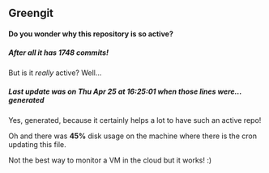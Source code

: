 ## Greengit

#### Do you wonder why this repository is so active?

##### After all it has 1748 commits!

But is it *really* active? Well...

##### Last update was on Thu Apr 25 at 16:25:01 when those lines were... generated

Yes, generated, because it certainly helps a lot to have such an active repo!

Oh and there was **45%** disk usage on the machine
where there is the cron updating this file.

Not the best way to monitor a VM in the cloud but it works! :)
